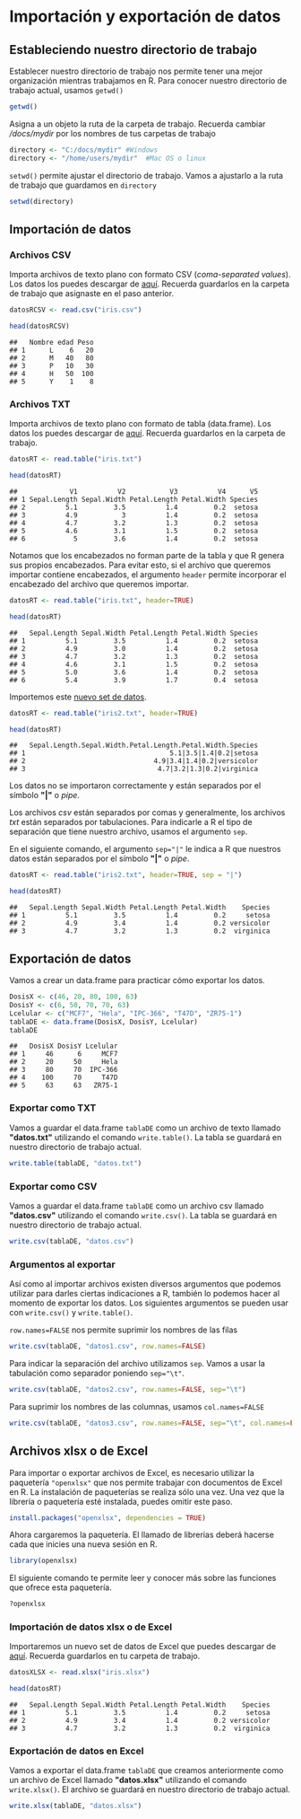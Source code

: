 
# Importación y exportación de datos

## Estableciendo nuestro directorio de trabajo

Establecer nuestro directorio de trabajo nos permite tener una mejor organización mientras trabajamos en R. 
Para conocer nuestro directorio de trabajo actual, usamos `getwd()`

```r
getwd() 
```

Asigna a un objeto la ruta de la carpeta de trabajo. Recuerda cambiar */docs/mydir* por los nombres de tus carpetas de trabajo

```r
directory <- "C:/docs/mydir" #Windows
directory <- "/home/users/mydir"  #Mac OS o linux
```

`setwd()` permite ajustar el directorio de trabajo. Vamos a ajustarlo a la ruta de trabajo que guardamos en `directory`

```r
setwd(directory)
```

## Importación de datos
### Archivos CSV

Importa archivos de texto plano con formato CSV (*coma-separated values*). Los datos los puedes descargar de [aquí](https://drive.google.com/u/0/uc?id=1aS5-Zf03OeMRtZsCCLYFXAUQpesGy4IK&export=download). Recuerda guardarlos en la carpeta de trabajo que asignaste en el paso anterior.

```r
datosRCSV <- read.csv("iris.csv")
```



```r
head(datosRCSV)
```

```
##   Nombre edad Peso
## 1      L    6   20
## 2      M   40   80
## 3      P   10   30
## 4      H   50  100
## 5      Y    1    8
```


### Archivos TXT

Importa archivos de texto plano con formato de tabla (data.frame). Los datos los puedes descargar de [aquí](https://drive.google.com/u/0/uc?id=18Cgt4ret3utAuk4w2_jl8RIbKxteulIO&export=download). Recuerda guardarlos en la carpeta de trabajo.

```r
datosRT <- read.table("iris.txt")
```



```r
head(datosRT)
```

```
##             V1          V2           V3          V4      V5
## 1 Sepal.Length Sepal.Width Petal.Length Petal.Width Species
## 2          5.1         3.5          1.4         0.2  setosa
## 3          4.9           3          1.4         0.2  setosa
## 4          4.7         3.2          1.3         0.2  setosa
## 5          4.6         3.1          1.5         0.2  setosa
## 6            5         3.6          1.4         0.2  setosa
```

Notamos que los encabezados no forman parte de la tabla y que R genera sus propios encabezados. Para evitar esto, si el archivo que queremos importar contiene encabezados, el argumento `header` permite incorporar el encabezado del archivo que queremos importar.

```r
datosRT <- read.table("iris.txt", header=TRUE)
```



```r
head(datosRT)
```

```
##   Sepal.Length Sepal.Width Petal.Length Petal.Width Species
## 1          5.1         3.5          1.4         0.2  setosa
## 2          4.9         3.0          1.4         0.2  setosa
## 3          4.7         3.2          1.3         0.2  setosa
## 4          4.6         3.1          1.5         0.2  setosa
## 5          5.0         3.6          1.4         0.2  setosa
## 6          5.4         3.9          1.7         0.4  setosa
```


Importemos este [nuevo set de datos](https://drive.google.com/u/0/uc?id=1D88k0cC5TeALDWbvRmLh07g2d65ImLHh&export=download). 



```r
datosRT <- read.table("iris2.txt", header=TRUE)
```



```r
head(datosRT)
```

```
##   Sepal.Length.Sepal.Width.Petal.Length.Petal.Width.Species
## 1                                    5.1|3.5|1.4|0.2|setosa
## 2                                4.9|3.4|1.4|0.2|versicolor
## 3                                 4.7|3.2|1.3|0.2|virginica
```
Los datos no se importaron correctamente y están separados por el símbolo **"|"** o *pipe*.

Los archivos *csv* están separados por comas y generalmente, los archivos *txt* están separados por tabulaciones. Para indicarle a R el tipo de separación que tiene nuestro archivo, usamos el argumento `sep`.

En el siguiente comando, el argumento `sep="|"` le indica a R que nuestros datos están separados por el símbolo **"|"** o *pipe*.


```r
datosRT <- read.table("iris2.txt", header=TRUE, sep = "|")
```



```r
head(datosRT)
```

```
##   Sepal.Length Sepal.Width Petal.Length Petal.Width    Species
## 1          5.1         3.5          1.4         0.2     setosa
## 2          4.9         3.4          1.4         0.2 versicolor
## 3          4.7         3.2          1.3         0.2  virginica
```

## Exportación de datos

Vamos a crear un data.frame para practicar cómo exportar los datos.

```r
DosisX <- c(46, 20, 80, 100, 63)
DosisY <- c(6, 50, 70, 70, 63)
Lcelular <- c("MCF7", "Hela", "IPC-366", "T47D", "ZR75-1")
tablaDE <- data.frame(DosisX, DosisY, Lcelular)
tablaDE
```

```
##   DosisX DosisY Lcelular
## 1     46      6     MCF7
## 2     20     50     Hela
## 3     80     70  IPC-366
## 4    100     70     T47D
## 5     63     63   ZR75-1
```

### Exportar como TXT

Vamos a guardar el data.frame `tablaDE` como un archivo de texto llamado **"datos.txt"** utilizando el comando `write.table()`. La tabla se guardará en nuestro directorio de trabajo  actual.

```r
write.table(tablaDE, "datos.txt")
```


### Exportar como CSV

Vamos a guardar el data.frame `tablaDE` como un archivo csv llamado **"datos.csv"** utilizando el comando `write.csv()`. La tabla se guardará en nuestro directorio de trabajo  actual.

```r
write.csv(tablaDE, "datos.csv")
```

### Argumentos al exportar

Así como al importar archivos existen diversos argumentos que podemos utilizar para darles ciertas indicaciones a R, también lo podemos hacer al momento de exportar los datos. Los siguientes argumentos se pueden usar con `write.csv()` y `write.table()`.

`row.names=FALSE` nos permite suprimir los nombres de las filas

```r
write.csv(tablaDE, "datos1.csv", row.names=FALSE)
```

Para indicar la separación del archivo utilizamos `sep`. Vamos a usar la tabulación como separador poniendo `sep="\t"`.

```r
write.csv(tablaDE, "datos2.csv", row.names=FALSE, sep="\t")
```


Para suprimir los nombres de las columnas, usamos `col.names=FALSE`

```r
write.csv(tablaDE, "datos3.csv", row.names=FALSE, sep="\t", col.names=FALSE)
```



## Archivos xlsx o de Excel

Para importar o exportar archivos de Excel, es necesario utilizar la paquetería `"openxlsx"` que nos permite trabajar con documentos de Excel en R. La instalación de paqueterías se realiza sólo una vez. Una vez que la librería o paquetería esté instalada, puedes omitir este paso.


```r
install.packages("openxlsx", dependencies = TRUE)
```

Ahora cargaremos la paquetería. El llamado de librerías deberá hacerse cada que inicies una nueva sesión en R.

```r
library(openxlsx)
```

El siguiente comando te permite leer y conocer más sobre las funciones que ofrece esta paquetería.

```r
?openxlsx
```


### Importación de datos xlsx o de Excel

Importaremos un nuevo set de datos de Excel que puedes descargar de [aquí](https://drive.google.com/u/0/uc?id=1DmLiZZGq_MVkLYCMZ7rdeHydUZAoP-YW&export=download). Recuerda guardarlos en tu carpeta de trabajo.


```r
datosXLSX <- read.xlsx("iris.xlsx")
```



```r
head(datosRT)
```

```
##   Sepal.Length Sepal.Width Petal.Length Petal.Width    Species
## 1          5.1         3.5          1.4         0.2     setosa
## 2          4.9         3.4          1.4         0.2 versicolor
## 3          4.7         3.2          1.3         0.2  virginica
```


### Exportación de datos en Excel

Vamos a exportar el data.frame `tablaDE` que creamos anteriormente como un archivo de Excel llamado **"datos.xlsx"** utilizando el comando `write.xlsx()`. El archivo se guardará en nuestro directorio de trabajo  actual.


```r
write.xlsx(tablaDE, "datos.xlsx")
```


